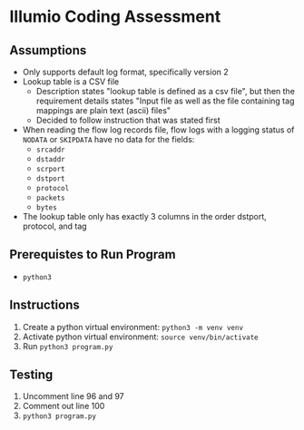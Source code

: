 # Illumio Coding Assessment

## Assumptions
- Only supports default log format, specifically version 2
- Lookup table is a CSV file
  - Description states "lookup table is defined as a csv file", but then the requirement details states "Input file as well as the file containing tag mappings are plain text (ascii) files"
  - Decided to follow instruction that was stated first
- When reading the flow log records file, flow logs with a logging status of `NODATA` or `SKIPDATA` have no data for the fields:
  - `srcaddr`
  - `dstaddr`
  - `scrport`
  - `dstport`
  - `protocol`
  - `packets`
  - `bytes`
- The lookup table only has exactly 3 columns in the order dstport, protocol, and tag

## Prerequistes to Run Program
- `python3`

## Instructions
1. Create a python virtual environment: `python3 -m venv venv`
2. Activate python virtual environment: `source venv/bin/activate`
3. Run `python3 program.py`

## Testing
1. Uncomment line 96 and 97
2. Comment out line 100
3. `python3 program.py`
